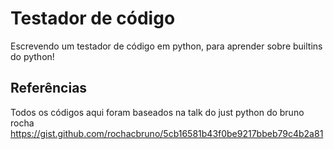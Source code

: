 # Testador de código

Escrevendo um testador de código em python, para aprender sobre builtins do python!



## Referências
Todos os códigos aqui foram baseados na talk do just python do bruno rocha
https://gist.github.com/rochacbruno/5cb16581b43f0be9217bbeb79c4b2a81
